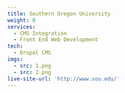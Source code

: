 ```yaml
---
title: Southern Oregon University
weight: 8
services:
  - CMS Integration
  - Front End Web Development
tech:
  - Drupal CMS
imgs:
  - src: 1.png
  - src: 2.png
live-site-url: 'http://www.sou.edu/'
---
```

